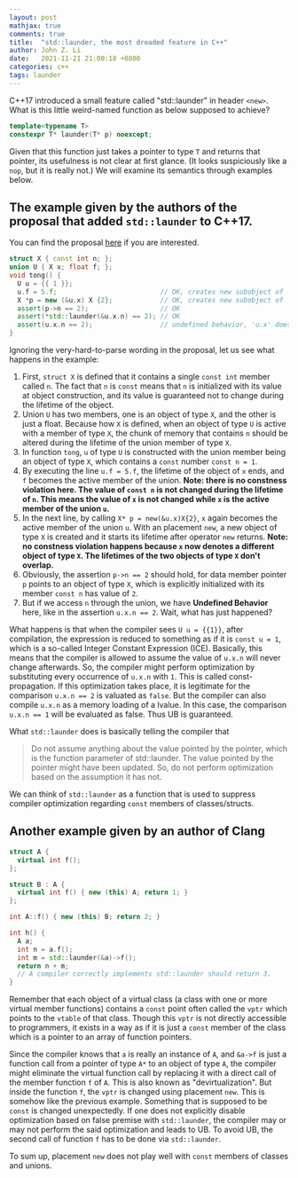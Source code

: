 ```yaml
---
layout: post
mathjax: true
comments: true
title:  "std::launder, the most dreaded feature in C++"
author: John Z. Li
date:   2021-11-21 21:00:18 +0800
categories: c++
tags: launder
---
```

C++17 introduced a small feature called "std::launder" in header `<new>`.
What is this little weird-named function as below supposed to achieve?
```cpp
template<typename T>
constexpr T* launder(T* p) noexcept;
```
Given that this function just takes a pointer to type `T` and returns that pointer,
its usefulness is not clear at first glance. (It looks suspiciously like a `nop`, but it is really not.)
We will examine its semantics through examples below.
## The example given by the authors of the proposal that added `std::launder` to C++17.
You can find the proposal [here](http://www.open-std.org/jtc1/sc22/wg21/docs/papers/2016/p0137r1.html)
if you are interested.
```cpp
struct X { const int n; };
union U { X x; float f; };
void tong() {
  U u = {{ 1 }};
  u.f = 5.f;                          // OK, creates new subobject of 'u' (9.5)
  X *p = new (&u.x) X {2};            // OK, creates new subobject of 'u'
  assert(p->n == 2);                  // OK
  assert(*std::launder(&u.x.n) == 2); // OK
  assert(u.x.n == 2);                 // undefined behavior, 'u.x' does not name new subobject
}
```
Ignoring the very-hard-to-parse wording in the proposal, let us see what happens in the example:
1. First, `struct X` is defined that it contains a single `const int` member called `n`. The fact
that `n` is `const` means that `n` is initialized with its value at object construction, and its
value is guaranteed not to change during the lifetime of the object.
2. Union `U` has two members, one is an object of type `X`, and the other is just a float. Because
how `X` is defined, when an object of type `U` is active with a member of type `X`, the chunk of memory
that contains `n` should be altered during the lifetime of the union member of type `X`.
3. In function `tong`, `u` of type `U` is constructed with the union member being an object of type `X`,
which contains a `const` number `const n = 1`.
4. By executing the line `u.f = 5.f`, the lifetime of the object of `x` ends, and `f` becomes the active
member of the union. **Note: there is no constness violation here. The value of `const n` is not changed
during the lifetime of `n`. This means the value of `x` is not changed while `x` is the active member of the union `u`.**
5. In the next line, by calling `X* p = new(&u.x)X{2}`, `x` again becomes the active member of the union `u`. With
an placement `new`, a new object of type `X` is created and it starts its lifetime after operator `new` returns.
**Note: no constness violation happens because `x` now denotes a different object of type `X`. The lifetimes of
the two objects of type `X` don't overlap.**
6. Obviously, the assertion `p->n == 2` should hold, for data member pointer `p` points to an object of type `X`, which
is explicitly initialized with its member `const n`  has value of `2`.
7. But if we access `n` through the union, we have **Undefined Behavior** here, like in the assertion `u.x.n == 2`.
Wait, what has just happened?

What happens is that when the compiler sees `U u = {{1}}`, after compilation, the expression is reduced to something
as if it is `const u = 1`, which is a so-called Integer Constant Expression (ICE). Basically, this means that the compiler
is allowed to assume the value of `u.x.n` will never change afterwards. So, the compiler might perform optimization by
substituting every occurrence of `u.x.n` with `1`. This is called const-propagation. If this optimization takes place,
it is legitimate for the comparison `u.x.n == 2` is valuated as `false`. But the compiler can also compile `u.x.n` as
a memory loading of a lvalue. In this case, the comparison `u.x.n == 1` will be evaluated as false. Thus UB is guaranteed.

What `std::launder` does is basically telling the compiler that
> Do not assume anything about the value pointed by the pointer, which is the function parameter of std::launder.
> The value pointed by the pointer might have been updated. So, do not perform optimization based on the assumption it has not.

We can think of `std::launder` as a function that is used to suppress compiler optimization regarding `const` members of classes/structs.

## Another example given by an author of Clang
```cpp
struct A {
  virtual int f();
};

struct B : A {
  virtual int f() { new (this) A; return 1; }
};

int A::f() { new (this) B; return 2; }

int h() {
  A a;
  int n = a.f();
  int m = std::launder(&a)->f();
  return n + m;
  // A compiler correctly implements std::launder should return 3.
}
```
Remember that each object of a virtual class (a class with one or more virtual member functions)
contains a `const` point often called the `vptr` which points to the `vtable` of that class.
Though this `vptr` is not directly accessible to programmers, it exists in a way as if it is
just a `const` member of the class which is a pointer to an array of function pointers.

Since the compiler knows that `a` is really an instance of `A`, and `&a->f` is just a function call
from a pointer of type `A*` to an object of type `A`, the compiler might eliminate the virtual function
call by replacing it with a direct call of the member function `f` of `A`. This is also known as
"devirtualization". But inside the function `f`, the `vptr` is changed using placement `new`. This is
somehow like the previous example. Something that is supposed to be `const` is changed unexpectedly.
If one does not explicitly disable optimization based on false premise with `std::launder`, the compiler
may or may not perform the said optimization and leads to UB.
To avoid UB, the second call of function `f` has to be done via `std::launder`.

To sum up, placement `new` does not play well with `const` members of classes and unions.
